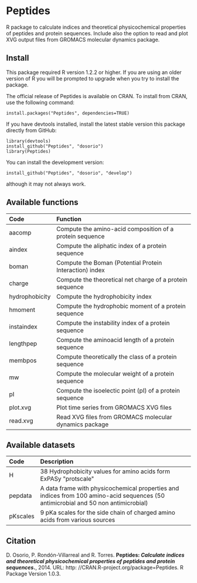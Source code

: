 Peptides
========
R package to calculate indices and theoretical physicochemical properties of peptides and protein sequences. Include also the option to read and plot XVG output files from GROMACS molecular dynamics package.

Install
-------
This package required R version 1.2.2 or higher. If you are using an older version of R you will be prompted to upgrade when you try to install the package.

The official release of Peptides is available on CRAN. To install from CRAN, use the following command:
```
install.packages("Peptides", dependencies=TRUE)
```
If you have devtools installed, install the latest stable version this package directly from GitHub:

```
library(devtools)
install_github("Peptides", "dosorio")
library(Peptides)
```
You can install the development version:
```
install_github("Peptides", "dosorio", "develop")
```
although it may not always work.

Available functions
-------------------
| Code        | Function |
| :------------- |:-------------|
|aacomp  |  Compute the amino-acid composition of a protein sequence|
|aindex  |	Compute the aliphatic index of a protein sequence |
|boman   |	Compute the Boman (Potential Protein Interaction) index |
|charge  |	Compute the theoretical net charge of a protein sequence |
|hydrophobicity	| Compute the hydrophobicity index |
|hmoment  |	Compute the hydrophobic moment of a protein sequence |
|instaindex	| Compute the instability index of a protein sequence |
|lengthpep| Compute the aminoacid length of a protein sequence |
|membpos |	Compute theoretically the class of a protein sequence |
|mw	| Compute the molecular weight of a protein sequence |
|pI	| Compute the isoelectic point (pI) of a protein sequence |
|plot.xvg	| Plot time series from GROMACS XVG files |
|read.xvg |	Read XVG files from GROMACS molecular dynamics package |

Available datasets
-------------------
| Code        | Description |
|:----------- |:------------|
|H  | 38 Hydrophobicity values for amino acids form ExPASy "protscale"  |
|pepdata | A data frame with physicochemical properties and indices from 100 amino-acid sequences (50 antimicrobial and 50 non antimicrobial)  |
|pKscales | 9 pKa scales for the side chain of charged amino acids from various sources |

Citation
--------
D. Osorio, P. Rondón-Villarreal and R. Torres. **Peptides: *Calculate indices and theoretical physicochemical properties of peptides and protein sequences*.**, 2014. URL: http: //CRAN.R-project.org/package=Peptides. R Package Version 1.0.3.
